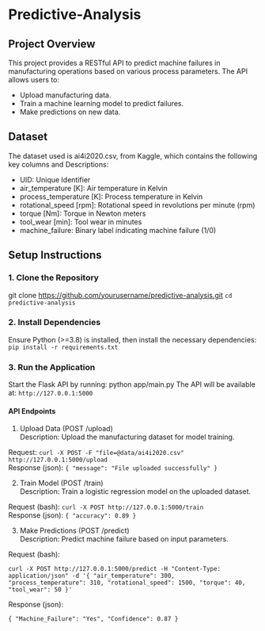 # Predictive-Analysis
## Project Overview
 This project provides a RESTful API to predict machine failures in manufacturing operations based on various process parameters. The API allows users to: </br>

- Upload manufacturing data. </br>
- Train a machine learning model to predict failures.</br>
- Make predictions on new data.</br>

## Dataset
The dataset used is ai4i2020.csv, from Kaggle, which contains the following key columns and Descriptions:

- UID:	Unique Identifier</br>
- air_temperature [K]:	Air temperature in Kelvin</br>
- process_temperature [K]:	Process temperature in Kelvin</br>
- rotational_speed [rpm]:	Rotational speed in revolutions per minute (rpm)</br>
- torque [Nm]:	Torque in Newton meters</br>
- tool_wear [min]:	Tool wear in minutes</br>
- machine_failure:	Binary label indicating machine failure (1/0)</br>

## Setup Instructions
### 1. Clone the Repository
git clone https://github.com/yourusername/predictive-analysis.git
`cd predictive-analysis`
### 2. Install Dependencies
Ensure Python (>=3.8) is installed, then install the necessary dependencies:
`pip install -r requirements.txt`
### 3. Run the Application
Start the Flask API by running:
python app/main.py
The API will be available at: `http://127.0.0.1:5000`

#### API Endpoints
1. Upload Data (POST /upload) </br>
Description:
Upload the manufacturing dataset for model training.

Request:
`curl -X POST -F "file=@data/ai4i2020.csv" http://127.0.0.1:5000/upload` </br>
Response (json):
`{
  "message": "File uploaded successfully"
}`

2. Train Model (POST /train) </br>
Description:
Train a logistic regression model on the uploaded dataset.

Request (bash): `curl -X POST http://127.0.0.1:5000/train` </br>
Response (json):
`{
  "accuracy": 0.89
}`

3. Make Predictions (POST /predict) </br>
Description:
Predict machine failure based on input parameters.

Request (bash): </br>

`curl -X POST http://127.0.0.1:5000/predict -H "Content-Type: application/json" -d '{
    "air_temperature": 300, 
    "process_temperature": 310,
    "rotational_speed": 1500,
    "torque": 40,
    "tool_wear": 50
}'`
</br>

Response (json):

`{
  "Machine_Failure": "Yes",
  "Confidence": 0.87
}`
